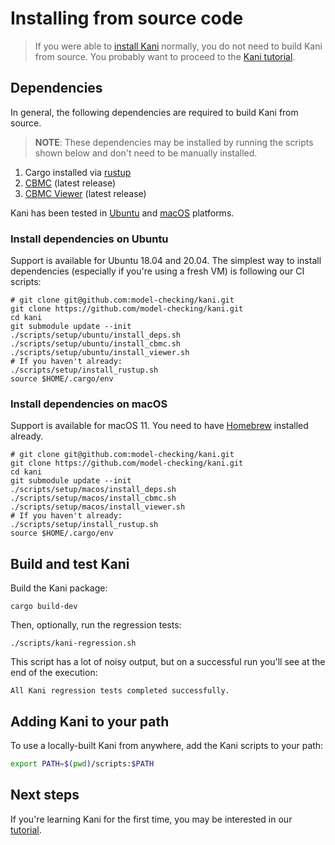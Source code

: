 # Installing from source code

> If you were able to [install Kani](install-guide.md) normally, you do not need to build Kani from source.
> You probably want to proceed to the [Kani tutorial](kani-tutorial.md).

## Dependencies

In general, the following dependencies are required to build Kani from source.

> **NOTE**: These dependencies may be installed by running the scripts shown
> below and don't need to be manually installed.

1. Cargo installed via [rustup](https://rustup.rs/)
2. [CBMC](https://github.com/diffblue/cbmc) (latest release)
3. [CBMC Viewer](https://github.com/awslabs/aws-viewer-for-cbmc) (latest release)

Kani has been tested in [Ubuntu](#install-dependencies-on-ubuntu) and [macOS](##install-dependencies-on-macos) platforms.

### Install dependencies on Ubuntu

Support is available for Ubuntu 18.04 and 20.04.
The simplest way to install dependencies (especially if you're using a fresh VM)
is following our CI scripts:

```
# git clone git@github.com:model-checking/kani.git
git clone https://github.com/model-checking/kani.git
cd kani
git submodule update --init
./scripts/setup/ubuntu/install_deps.sh
./scripts/setup/ubuntu/install_cbmc.sh
./scripts/setup/ubuntu/install_viewer.sh
# If you haven't already:
./scripts/setup/install_rustup.sh
source $HOME/.cargo/env
```

### Install dependencies on macOS

Support is available for macOS 11. You need to have [Homebrew](https://brew.sh/) installed already.

```
# git clone git@github.com:model-checking/kani.git
git clone https://github.com/model-checking/kani.git
cd kani
git submodule update --init
./scripts/setup/macos/install_deps.sh
./scripts/setup/macos/install_cbmc.sh
./scripts/setup/macos/install_viewer.sh
# If you haven't already:
./scripts/setup/install_rustup.sh
source $HOME/.cargo/env
```

## Build and test Kani

Build the Kani package:

```
cargo build-dev
```

Then, optionally, run the regression tests:

```
./scripts/kani-regression.sh
```

This script has a lot of noisy output, but on a successful run you'll see at the end of the execution:

```
All Kani regression tests completed successfully.
```

## Adding Kani to your path

To use a locally-built Kani from anywhere, add the Kani scripts to your path:

```bash
export PATH=$(pwd)/scripts:$PATH
```

## Next steps

If you're learning Kani for the first time, you may be interested in our [tutorial](kani-tutorial.md).
